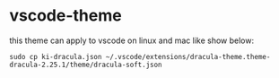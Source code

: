 ﻿# vscode-theme
this theme can apply to vscode on linux and mac like show below:
```shell
sudo cp ki-dracula.json ~/.vscode/extensions/dracula-theme.theme-dracula-2.25.1/theme/dracula-soft.json
```







